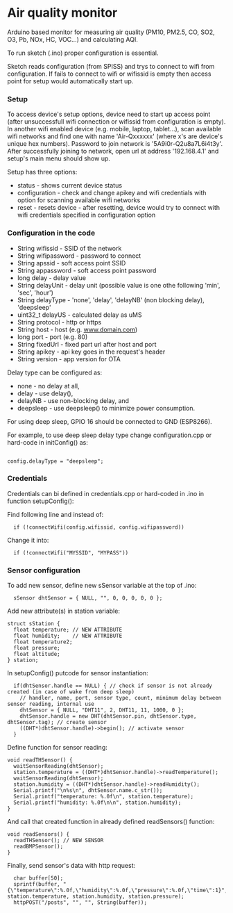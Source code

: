 # Air quality monitor
Arduino based monitor for measuring air quality (PM10, PM2.5, CO, SO2, O3, Pb, NOx, HC, VOC...) and calculating AQI.

To run sketch (.ino) proper configuration is essential.

Sketch reads configuration (from SPISS) and trys to connect to wifi from configuration.
If fails to connect to wifi or wifissid is empty then access point for setup would automatically start up.

### Setup

To access device's setup options, device need to start up access point (after unsuccessfull wifi connection or wifissid from configuration is empty).
In another wifi enabled device (e.g. mobile, laptop, tablet...), scan available wifi networks and find one with name 'Air-Qxxxxxx' (where x's are device's unique hex numbers).
Password to join network is '5A9i0r-Q2u8a7L6i4t3y'. After successfully joining to network, open url at address '192.168.4.1' and setup's main menu should show up.

Setup has three options:
- status - shows current device status
- configuration - check and change apikey and wifi credentials with option for scanning available wifi networks
- reset - resets device - after resetting, device would try to connect with wifi credentials specified in configuration option

### Configuration in the code

- String wifissid - SSID of the network
- String wifipassword - password to connect
- String apssid - soft access point SSID
- String appassword - soft access point password
- long delay - delay value
- String delayUnit - delay unit (possible value is one othe following 'min', 'sec', 'hour')
- String delayType - 'none', 'delay', 'delayNB' (non blocking delay), 'deepsleep'
- uint32_t delayUS - calculated delay as uMS
- String protocol - http or https
- String host - host (e.g. www.domain.com)
- long port - port (e.g. 80)
- String fixedUrl - fixed part url after host and port
- String apikey - api key goes in the request's header
- String version - app version for OTA

Delay type can be configured as:
- none - no delay at all,
- delay - use delay(),
- delayNB - use non-blocking delay, and
- deepsleep - use deepsleep() to minimize power consumption.

For using deep sleep, GPIO 16 should be connected to GND (ESP8266).

For example, to use deep sleep delay type change configuration.cpp or hard-code in initConfig() as:

<code>
config.delayType = "deepsleep";
</code>

### Credentials

Credentials can bi defined in credentials.cpp or hard-coded in .ino in function setupConfig():

Find following line and instead of:

```
  if (!connectWifi(config.wifissid, config.wifipassword))
```

Change it into:

```
  if (!connectWifi("MYSSID", "MYPASS"))
```

### Sensor configuration

To add new sensor, define new sSensor variable at the top of .ino:

```
  sSensor dhtSensor = { NULL, "", 0, 0, 0, 0, 0 };
```

Add new attribute(s) in station variable:

```
struct sStation {
  float temperature; // NEW ATTRIBUTE
  float humidity;    // NEW ATTRIBUTE
  float temperature2;
  float pressure;
  float altitude;
} station;
```
In setupConfig() putcode for sensor instantiation:
```
  if(dhtSensor.handle == NULL) { // check if sensor is not already created (in case of wake from deep sleep)
    // handler, name, port, sensor type, count, minimum delay between sensor reading, internal use
    dhtSensor = { NULL, "DHT11", 2, DHT11, 11, 1000, 0 };
    dhtSensor.handle = new DHT(dhtSensor.pin, dhtSensor.type, dhtSensor.tag); // create sensor
    ((DHT*)dhtSensor.handle)->begin(); // activate sensor
  }
```

Define function for sensor reading:

```
void readTHSensor() {
  waitSensorReading(dhtSensor);
  station.temperature = ((DHT*)dhtSensor.handle)->readTemperature();
  waitSensorReading(dhtSensor);
  station.humidity = ((DHT*)dhtSensor.handle)->readHumidity();
  Serial.printf("\n%s\n", dhtSensor.name.c_str());
  Serial.printf("temperature: %.0f\n", station.temperature);
  Serial.printf("humidity: %.0f\n\n", station.humidity);
}
```

And call that created function in already defined readSensors() function:

```
void readSensors() {
  readTHSensor(); // NEW SENSOR
  readBMPSensor();
}
```

Finally, send sensor's data with http request:

```
  char buffer[50];
  sprintf(buffer, "{\"temperature\":%.0f,\"humidity\":%.0f,\"pressure\":%.0f,\"time\":1}", station.temperature, station.humidity, station.pressure);
  httpPOST("/posts", "", "", String(buffer));
```
